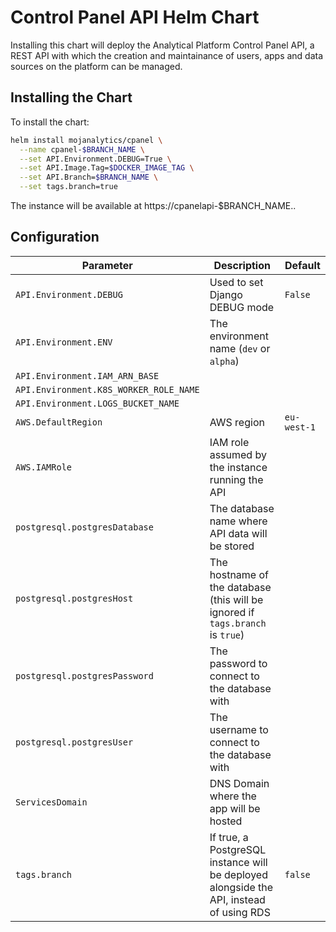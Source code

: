 # Control Panel API Helm Chart

Installing this chart will deploy the Analytical Platform Control Panel API, a
REST API with which the creation and maintainance of users, apps and data
sources on the platform can be managed.


## Installing the Chart

To install the chart:

```bash
helm install mojanalytics/cpanel \
  --name cpanel-$BRANCH_NAME \
  --set API.Environment.DEBUG=True \
  --set API.Image.Tag=$DOCKER_IMAGE_TAG \
  --set API.Branch=$BRANCH_NAME \
  --set tags.branch=true
```

The instance will be available at https://cpanelapi-$BRANCH_NAME.<ServicesDomain>.


## Configuration

| Parameter  | Description     | Default |
| ---------- | --------------- | ------- |
| `API.Environment.DEBUG` | Used to set Django DEBUG mode | `False` |
| `API.Environment.ENV` | The environment name (`dev` or `alpha`) | |
| `API.Environment.IAM_ARN_BASE` | | |
| `API.Environment.K8S_WORKER_ROLE_NAME` | | |
| `API.Environment.LOGS_BUCKET_NAME` | | |
| `AWS.DefaultRegion` | AWS region | `eu-west-1` |
| `AWS.IAMRole` | IAM role assumed by the instance running the API | |
| `postgresql.postgresDatabase` | The database name where API data will be stored | |
| `postgresql.postgresHost` | The hostname of the database (this will be ignored if `tags.branch` is `true`) | |
| `postgresql.postgresPassword` | The password to connect to the database with | |
| `postgresql.postgresUser` | The username to connect to the database with | |
| `ServicesDomain` | DNS Domain where the app will be hosted | |
| `tags.branch` | If true, a PostgreSQL instance will be deployed alongside the API, instead of using RDS | `false` |
